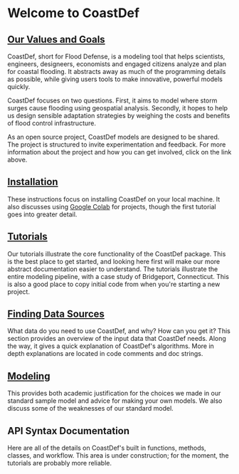 # Welcome to CoastDef

## [Our Values and Goals](about.md)

CoastDef, short for Flood Defense, is a modeling tool that helps scientists, engineers, designeers, economists and engaged citizens analyze and plan for coastal flooding. It abstracts away as much of the programming details as possible, while giving users tools to make innovative, powerful models quickly.

CoastDef focuses on two questions. First, it aims to model where storm surges cause flooding using geospatial analysis. Secondly, it hopes to help us design sensible adaptation strategies by weighing the costs and benefits of flood control infrastructure.

As an open source project, CoastDef models are designed to be shared. The project is structured to invite experimentation and feedback. For more information about the project and how you can get involved, click on the link above.

## [Installation](install.md)

These instructions focus on installing CoastDef on your local machine. It also discusses using [Google Colab](https://colab.research.google.com/notebooks/welcome.ipynb) for projects, though the first tutorial goes into greater detail.

## [Tutorials](tutorials.md)

Our tutorials illustrate the core functionality of the CoastDef package. This is the best place to get started, and looking here first will make our more abstract documentation easier to understand. The tutorials illustrate the entire modeling pipeline, with a case study of Bridgeport, Connecticut. This is also a good place to copy initial code from when you're starting a new project.

## [Finding Data Sources](finding_data_sources.md)

What data do you need to use CoastDef, and why? How can you get it? This section provides an overview of the input data that CoastDef needs. Along the way, it gives a quick explanation of CoastDef's algorithms. More in depth explanations are located in code comments and doc strings.

## [Modeling](model_explanation.md)

This provides both academic justification for the choices we made in our standard sample model and advice for making your own models. We also discuss some of the weaknesses of our standard model.

## API Syntax Documentation

Here are all of the details on CoastDef's built in functions, methods, classes, and workflow. This area is under construction; for the moment, the tutorials are probably more reliable.
